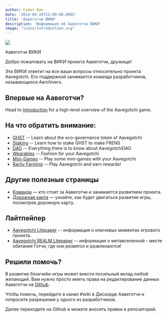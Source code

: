 ```yaml
---
author: Coder Dan
date: '2014-04-26T22:00:00.000Z'
title: 'Аавеготчи ВИКИ'
description: 'Информация об Аавеготчи ВИКИ'
image: "icons/introduction.svg"
---
```


<div class="headerImageContainer">
<img class="headerImage" src="/icons/introduction.svg">
<p class="headerImageText">Аавеготчи ВИКИ</p>
</div>

Добро пожаловать на ВИКИ проекта Аавеготчи, дружище!

Эта ВИКИ ответит на все ваши вопросы относительно проекта Aavegotchi. Его поддержкой занимается команда разработчиков, называющихся Aarchivers.

## Впервые на Аавеготчи?

Head to [Introduction](/introduction) for a high-level overview of the Aavegotchi game.

## На что обратить внимание:
* [GHST](/ghst) -- Learn about the eco-governance token of Aavegotchi
* [Staking](/staking) -- Learn how to stake GHST to make FRENS
* [DAO](/dao) -- Everything there is to know about AavegotchiDAO
* [Wearables](/wearables) -- Fashion for your Aavegotchi
* [Mini-Games](/minigames) -- Play some mini-games with your Aavegotchi
* [Rarity Farming](/rarity-farming) -- Play Aavegotchi and earn rewards!

## Другие полезные страницы

* [Команда](/team) — кто стоит за Аавеготчи и занимается развитием проекта.
* [Дорожная карта](/roadmap) — узнайте, как будет двигаться развитие игры, посмотрев дорожную карту.

## Лайтпейпер

* [Aavegotchi Litepaper](https://docs.google.com/document/d/1aTijRP1Rd_Z8iu6IISWCct7TWRdzK3x-lfrucgM_7Cg/edit#heading=h.el8lgo9q7kkr) -- информация о ключевых моментах игрового проекта.
* [Aavegotchi REALM Litepaper](https://docs.google.com/document/d/1hUHF29F3_tByWd8ezSphYEE0gPJYg3K5CN1K-X3_WK8/edit) -- информация о метавселенной - месте обитания Готчи, где они резвятся и развлекаются!

## Решили помочь?

В развитие блокчейн-игры может внести посильный вклад любой желающий. Вам нужно просто иметь права на редактирование данных Аавеготчи на [Github](https://github.com/aavegotchi/aavegotchi-wiki).

Чтобы помочь, перейдите в канал #wiki в Дискорде Аавеготчи и попросите разрешения у одного из разработчиков.

Далее переходите на Github и можете вносить правки в репозиторий. 
